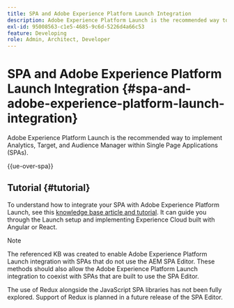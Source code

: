 ```yaml
---
title: SPA and Adobe Experience Platform Launch Integration
description: Adobe Experience Platform Launch is the recommended way to implement Analytics, Target, and Audience Manager within SPAs.
exl-id: 95008563-c1e5-4685-9c6d-5226d4a66c53
feature: Developing
role: Admin, Architect, Developer
---
```

# SPA and Adobe Experience Platform Launch Integration {#spa-and-adobe-experience-platform-launch-integration}

Adobe Experience Platform Launch is the recommended way to implement Analytics, Target, and Audience Manager within Single Page Applications (SPAs).

{{ue-over-spa}}

## Tutorial {#tutorial}

To understand how to integrate your SPA with Adobe Experience Platform Launch, see this [knowledge base article and tutorial](https://experienceleague.adobe.com/docs/experience-manager-learn/sites/spa-editor/spa-editor-framework-feature-video-use.html). It can guide you through the Launch setup and implementing Experience Cloud built with Angular or React.

>[!NOTE]
>
>The referenced KB was created to enable Adobe Experience Platform Launch integration with SPAs that do not use the AEM SPA Editor. These methods should also allow the Adobe Experience Platform Launch integration to coexist with SPAs that are built to use the SPA Editor.
>
>The use of Redux alongside the JavaScript SPA libraries has not been fully explored. Support of Redux is planned in a future release of the SPA Editor.
